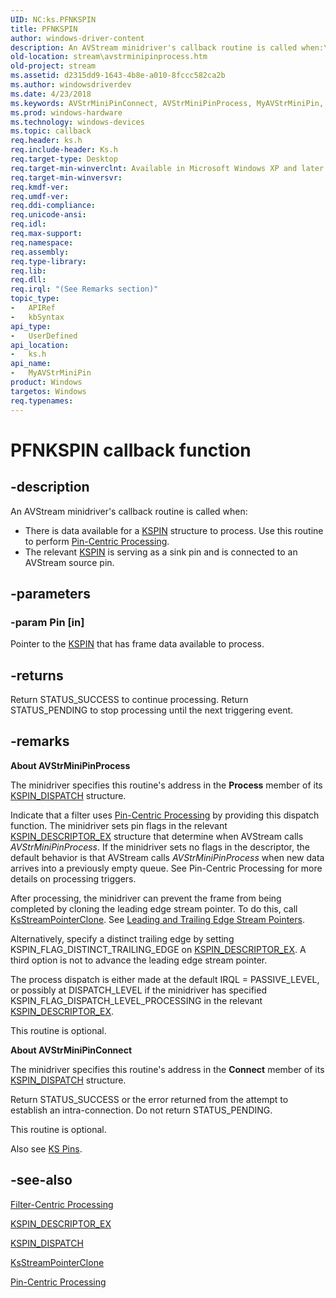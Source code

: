 ```yaml
---
UID: NC:ks.PFNKSPIN
title: PFNKSPIN
author: windows-driver-content
description: An AVStream minidriver's callback routine is called when:\_There is data available for a KSPIN structure to process. Use this routine to perform Pin-Centric Processing.The relevant KSPIN is serving as a sink pin and is connected to an AVStream source pin.
old-location: stream\avstrminipinprocess.htm
old-project: stream
ms.assetid: d2315dd9-1643-4b8e-a010-8fccc582ca2b
ms.author: windowsdriverdev
ms.date: 4/23/2018
ms.keywords: AVStrMiniPinConnect, AVStrMiniPinProcess, MyAVStrMiniPin, MyAVStrMiniPin routine [Streaming Media Devices], PFNKSPIN, avstclbk_9c9fb1b9-d592-41de-8190-b8b2808ea35b.xml, ks/MyAVStrMiniPin, stream.avstrminipinprocess
ms.prod: windows-hardware
ms.technology: windows-devices
ms.topic: callback
req.header: ks.h
req.include-header: Ks.h
req.target-type: Desktop
req.target-min-winverclnt: Available in Microsoft Windows XP and later operating systems and DirectX 8.0 and later DirectX versions.
req.target-min-winversvr: 
req.kmdf-ver: 
req.umdf-ver: 
req.ddi-compliance: 
req.unicode-ansi: 
req.idl: 
req.max-support: 
req.namespace: 
req.assembly: 
req.type-library: 
req.lib: 
req.dll: 
req.irql: "(See Remarks section)"
topic_type:
-	APIRef
-	kbSyntax
api_type:
-	UserDefined
api_location:
-	ks.h
api_name:
-	MyAVStrMiniPin
product: Windows
targetos: Windows
req.typenames: 
---
```


# PFNKSPIN callback function


## -description


An AVStream minidriver's callback routine is called when: 
<ul>
<li>There is data available for a <a href="https://msdn.microsoft.com/library/windows/hardware/ff563483">KSPIN</a> structure to process. Use this routine to perform <a href="https://msdn.microsoft.com/0b6a02c2-e672-4568-a890-491c721ec3a7">Pin-Centric Processing</a>.</li>
<li>The relevant <a href="https://msdn.microsoft.com/library/windows/hardware/ff563483">KSPIN</a> is serving as a sink pin and is connected to an AVStream source pin.</li>
</ul>

## -parameters




### -param Pin [in]

Pointer to the <a href="https://msdn.microsoft.com/library/windows/hardware/ff563483">KSPIN</a> that has frame data available to process.


## -returns



Return STATUS_SUCCESS to continue processing. Return STATUS_PENDING to stop processing until the next triggering event.




## -remarks



<b>About AVStrMiniPinProcess</b>

The minidriver specifies this routine's address in the <b>Process</b> member of its <a href="https://msdn.microsoft.com/library/windows/hardware/ff563535">KSPIN_DISPATCH</a> structure.

Indicate that a filter uses <a href="https://msdn.microsoft.com/0b6a02c2-e672-4568-a890-491c721ec3a7">Pin-Centric Processing</a> by providing this dispatch function. The minidriver sets pin flags in the relevant <a href="https://msdn.microsoft.com/library/windows/hardware/ff563534">KSPIN_DESCRIPTOR_EX</a> structure that determine when AVStream calls <i>AVStrMiniPinProcess</i>. If the minidriver sets no flags in the descriptor, the default behavior is that AVStream calls <i>AVStrMiniPinProcess</i> when new data arrives into a previously empty queue. See Pin-Centric Processing for more details on processing triggers.

After processing, the minidriver can prevent the frame from being completed by cloning the leading edge stream pointer. To do this, call <a href="https://msdn.microsoft.com/library/windows/hardware/dn892389">KsStreamPointerClone</a>. See <a href="https://msdn.microsoft.com/73ab974f-8034-421f-980a-2393d84ec54c">Leading and Trailing Edge Stream Pointers</a>.

Alternatively, specify a distinct trailing edge by setting KSPIN_FLAG_DISTINCT_TRAILING_EDGE on <a href="https://msdn.microsoft.com/library/windows/hardware/ff563534">KSPIN_DESCRIPTOR_EX</a>. A third option is not to advance the leading edge stream pointer.

The process dispatch is either made at the default IRQL = PASSIVE_LEVEL, or possibly at DISPATCH_LEVEL if the minidriver has specified KSPIN_FLAG_DISPATCH_LEVEL_PROCESSING in the relevant <a href="https://msdn.microsoft.com/library/windows/hardware/ff563534">KSPIN_DESCRIPTOR_EX</a>.

This routine is optional.

<b>About AVStrMiniPinConnect</b>

The minidriver specifies this routine's address in the <b>Connect</b> member of its <a href="https://msdn.microsoft.com/library/windows/hardware/ff563535">KSPIN_DISPATCH</a> structure.

Return STATUS_SUCCESS or the error returned from the attempt to establish an intra-connection. Do not return STATUS_PENDING. 

This routine is optional.

Also see <a href="https://msdn.microsoft.com/04d0d17b-c326-417d-b2e8-58b33420455a">KS Pins</a>.




## -see-also




<a href="https://msdn.microsoft.com/e56c5102-7ea6-4687-ae5e-1550db9500f0">Filter-Centric Processing</a>



<a href="https://msdn.microsoft.com/library/windows/hardware/ff563534">KSPIN_DESCRIPTOR_EX</a>



<a href="https://msdn.microsoft.com/library/windows/hardware/ff563535">KSPIN_DISPATCH</a>



<a href="https://msdn.microsoft.com/library/windows/hardware/dn892389">KsStreamPointerClone</a>



<a href="https://msdn.microsoft.com/0b6a02c2-e672-4568-a890-491c721ec3a7">Pin-Centric Processing</a>
 

 


